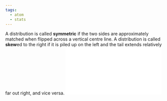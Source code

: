 ```yaml
---
tags:
  - atom
  - stats
---
```

A distribution is called **symmetric** if the two sides are approximately matched when flipped across a vertical centre line.
A distribution is called **skew**ed to the right if it is piled up on the left and the tail extends relatively far out right, and vice versa.
![1000|center](shape.excalidraw.md)